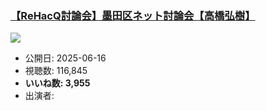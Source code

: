 ### [【ReHacQ討論会】墨田区ネット討論会【高橋弘樹】](https://www.youtube.com/watch?v=I7tMvukqwos)
[![](https://img.youtube.com/vi/I7tMvukqwos/sddefault.jpg)](https://www.youtube.com/watch?v=I7tMvukqwos)
-   公開日: 2025-06-16
-   視聴数: 116,845
-   **いいね数: 3,955**
-   出演者: 

